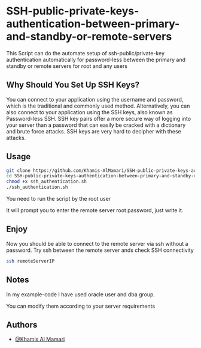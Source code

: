 # SSH-public-private-keys-authentication-between-primary-and-standby-or-remote-servers
This Script can do the automate setup of ssh-public/private-key authentication automatically for password-less between the primary and standby or remote servers for root and any users

## Why Should You Set Up SSH Keys?
You can connect to your application using the username and password, which is the traditional and commonly used method. 
Alternatively, you can also connect to your application using the SSH keys, also known as Password-less SSH.
SSH key pairs offer a more secure way of logging into your server than a password that can easily be cracked with a dictionary and brute force attacks. 
SSH keys are very hard to decipher with these attacks.

## Usage

```bash
git clone https://github.com/Khamis-AlMamari/SSH-public-private-keys-authentication-between-primary-and-standby-or-remote-servers
cd SSH-public-private-keys-authentication-between-primary-and-standby-or-remote-servers
chmod +x ssh_authentication.sh 
./ssh_authentication.sh 
```
You need to run the script by the root user

It will prompt you to enter the remote server root password, just write it. 



## Enjoy
Now you should be able to connect to the remote server via ssh without a password. 
Try ssh between the remote server ands check SSH connectivity
```bash
ssh remoteServerIP 
```

## Notes
In my example-code I have used oracle user and dba group.

You can modify them according to your server requirements 


## Authors

- [@Khamis Al Mamari](https://www.linkedin.com/in/khamis-almamari-7092a3215/)
